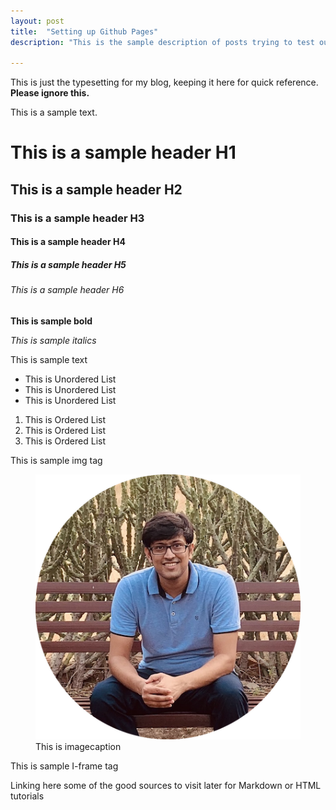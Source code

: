 ```yaml
---
layout: post
title:  "Setting up Github Pages"
description: "This is the sample description of posts trying to test out a new way to show in blogs"

---
```


This is just the typesetting for my blog, keeping it here for quick reference. **Please ignore this.**

This is a sample text.

<h1> This is a sample header H1 </h1>
<h2> This is a sample header H2 </h2>
<h3> This is a sample header H3 </h3>
<h4> This is a sample header H4 </h4>
<h5> This is a sample header H5 </h5>
<h6> This is a sample header H6 </h6>
<strong> This is sample bold </strong>

<i> This is sample italics </i>
<p> This is sample text <p>
<ul>
<li>This is Unordered List </li>
<li>This is Unordered List </li>
<li>This is Unordered List </li>
</ul>

<ol>
<li>This is Ordered List </li>
<li>This is Ordered List </li>
<li>This is Ordered List </li>
</ol>

<p> This is sample img tag </p>
<figure>
   <img src="/images/my-image.png" alt="Prince Jain" class="center">
    <figcaption>This is imagecaption </figcaption>
</figure>

<p> This is sample I-frame tag </p>
Linking here some of the good sources to visit later for Markdown or HTML tutorials

<!--
### Complete Site Structure Guide

This Jekyll site follows a specific structure for optimal organization and performance:

## Core Project Structure

```
.
├── _includes/         # Reusable components and templates
│   ├── head.html      # <head> section with meta tags and CSS includes
│   ├── header.html    # Site navigation and header
│   ├── footer.html    # Footer with social links
│   ├── meta.html      # SEO meta tags
│   ├── schema.html    # Structured data for rich snippets
│   └── analytics.html # Google Analytics integration
├── _layouts/          # Page layout templates
│   ├── default.html   # Base template with common elements
│   ├── page.html      # Standard page template
│   ├── post.html      # Blog post template
│   └── blog.html      # Blog listing template
├── _posts/            # Blog posts in markdown format
├── _sass/             # SCSS stylesheets
│   ├── _transitions.scss  # Page transition animations
│   ├── _variables.scss    # Color and size variables
│   ├── _svg-icons.scss    # Social icons styling
│   ├── _reset.scss        # CSS reset
│   └── _highlights.scss   # Code syntax highlighting
├── assets/            # Static assets
│   ├── css/           # CSS files
│   ├── js/            # JavaScript files
│   └── blog_images/   # Blog post images
├── css/               # Compiled CSS files
├── images/            # Main site image assets
├── tools/             # Interactive web tools
├── _config.yml        # Jekyll configuration
├── .cursorrules       # Coding standards and guidelines
├── Gemfile            # Ruby dependencies
└── sitemap.xml        # Site map for search engines
```

## Layout System Explained

### _layouts/ Directory
- **default.html**: Base template for ALL pages
  - Includes common elements (header, footer, analytics)
  - Handles page transitions and external link behavior
  - Use this template when creating new page types
- **page.html**: Template for static pages (about, links, work summary)
  - Extends default.html
  - Adds page-specific styling and structure
- **post.html**: Template for individual blog posts
  - Includes post metadata, reading time, social sharing
  - Handles structured data for SEO
- **blog.html**: Template for blog listing page
  - Shows post excerpts, pagination, categories

### _includes/ Directory (Reusable Components)
- **header.html**: Navigation bar and site branding
- **footer.html**: Footer with social links and site info
- **head.html**: Meta tags, CSS includes, and performance optimizations
- **meta.html**: SEO meta tags for social sharing
- **schema.html**: Structured data markup for rich search results
- **analytics.html**: Google Analytics tracking code

### Styling System

#### _sass/ Directory (SCSS Partials)
- **_variables.scss**: Global color, font, and spacing variables
- **_reset.scss**: CSS reset for consistent cross-browser rendering
- **_transitions.scss**: Page transition animations and effects
- **_svg-icons.scss**: Social media and UI icon styles
- **_highlights.scss**: Code syntax highlighting themes

#### assets/css/ Directory
- **critical.css**: Above-the-fold styles loaded first for performance
- **tools.css**: Styles specific to interactive tools section
- **header.css**: Header component specific styles

## Writing a New Blog Post: Complete Guide

### Step 1: Create the Post File
Create a new file in `_posts/` following the naming convention:
```
YYYY-MM-DD-Post-Title.md
```
Example: `2024-12-07-My-New-Blog-Post.md`

### Step 2: Set Up Front Matter
Every post must start with YAML front matter:

```yaml
---
layout: post
title: "Your Compelling Post Title"
description: "A brief description that appears in social shares and search results"
date: 2024-12-07
categories: [product-management, technology]  # Optional
tags: [startup, innovation, AI]               # Optional
---
```

### Step 3: Content Structure Best Practices

#### Headers
Use markdown headers for structure:
```markdown
# Main Title (H1) - Only use once per post
## Major Sections (H2)
### Subsections (H3)
#### Minor Points (H4)
```

#### Text Formatting
```markdown
**Bold text for emphasis**
*Italic text for subtle emphasis*
`Inline code` for technical terms
> Blockquotes for important quotes or highlights
```

#### Lists
```markdown
Unordered lists:
- Point one
- Point two
- Point three

Ordered lists:
1. First step
2. Second step
3. Third step
```

#### Code Blocks
Use fenced code blocks with language specification:
```markdown
```javascript
function example() {
    console.log("Hello, world!");
}
```
```

#### Images
Store images in `/images/` or `/assets/blog_images/` and reference them:
```markdown
![Alt text description](/images/image-name.png)

Or with figure caption:
<figure>
   <img src="/images/image-name.png" alt="Descriptive alt text" class="center">
   <figcaption>Your image caption here</figcaption>
</figure>
```

#### Links
```markdown
[Link text](https://example.com)
[Internal link](/about)
```

### Step 4: SEO and Performance Tips

1. **Optimize Images**: Use compressed images and include alt text
2. **Meta Description**: Keep descriptions under 160 characters
3. **Internal Linking**: Link to other relevant posts when appropriate
4. **Headers**: Use logical header hierarchy (H1 > H2 > H3)
5. **Loading**: For images below the fold, add `loading="lazy"`

### Step 5: Testing Your Post

1. **Local Development**: Run `bundle exec jekyll serve --livereload`
2. **Preview**: Check at `http://127.0.0.1:4000/`
3. **Verify**: Test on mobile and desktop
4. **Check**: Ensure all links work and images load

## Jekyll Liquid Template Variables

Common variables available in posts:
- `{{ page.title }}` - Post title
- `{{ page.date }}` - Post date
- `{{ page.description }}` - Post description
- `{{ content }}` - Post content
- `{{ site.title }}` - Site title
- `{{ site.url }}` - Site URL

## Content Guidelines

### Writing Style
- Write in clear, conversational tone
- Break up long paragraphs
- Use subheadings to organize content
- Include practical examples
- End with actionable takeaways

### Technical Posts
- Include code examples where relevant
- Explain technical concepts clearly
- Provide working examples when possible
- Link to relevant documentation

### Performance Considerations
- Optimize images before uploading
- Use lazy loading for images below the fold
- Keep JavaScript minimal
- Test load times on mobile connections

## Deployment Process

1. **Local Testing**: Always test locally first
2. **Git Workflow**: 
   ```bash
   git add .
   git commit -m "Add new blog post: [Post Title]"
   git push origin master
   ```
3. **GitHub Pages**: Site automatically builds and deploys
4. **Verification**: Check live site after deployment

## Troubleshooting Common Issues

### Liquid Syntax Errors
- Avoid spaces in template variables: `{{post_title}}` not `{{Post_Title}}`
- Escape curly braces in code examples when needed

### Build Failures
- Check YAML front matter syntax
- Verify all images exist
- Ensure proper markdown formatting

### Styling Issues
- Follow the coding standards in `.cursorrules`
- Use existing CSS classes when possible
- Test responsive design on multiple devices

Remember: Follow the coding standards defined in `.cursorrules` and maintain consistency with existing posts!

-->
